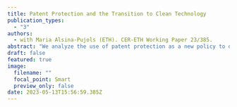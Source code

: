 ```yaml
---
title: Patent Protection and the Transition to Clean Technology
publication_types:
  - "3"
authors: 
  - with Maria Alsina-Pujols (ETH). CER-ETH Working Paper 23/385.
abstract: "We analyze the use of patent protection as a new policy to direct technical change to clean technology. Contrary to popular belief, it is dirty (and not clean) innovations that should be excluded from patent protection to reduce emissions. In the short-run, removing patent protection on dirty technology increases emissions. However, the reduced markup on dirty technology can induce clean innovation, reducing emissions in the long-run. We use a general equilibrium model to show both analytically and numerically that removing patent protection on dirty technology can indeed promote the energy transition and reduce the cost of mitigating climate change."
draft: false
featured: true
image:
  filename: ""
  focal_point: Smart
  preview_only: false
date: 2023-05-13T15:56:59.385Z
---
```

